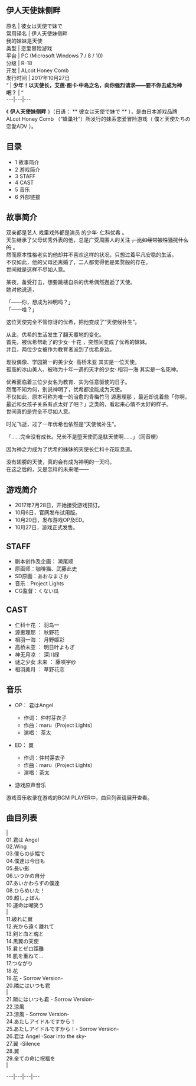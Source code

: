 伊人天使妹侧畔  
---  
原名  |  彼女は天使で妹で   
常用译名  |  伊人天使妹侧畔   
我的妹妹是天使  
类型  |  恋爱冒险游戏   
平台  |  PC (Microsoft Windows 7 / 8 / 10)   
分级  |  R-18   
开发  |  ALcot Honey Comb   
发行时间  |  2017年10月27日   
“  |  **少年！以天使长，艾莲·图卡·中岛之名，向你强烈请求——要不你去成为神吧？** |  ”   
---|---|---  
  
《 **伊人天使妹侧畔** 》（日语： ** 彼女は天使で妹で  ** ），是由日本游戏品牌  ALcot Honey Comb
（“蜂巢社”）所发行的妹系恋爱冒险游戏（  僕と天使たちの恋愛ADV  ）。

##  目录

  * 1  故事简介 
  * 2  游戏简介 
  * 3  STAFF 
  * 4  CAST 
  * 5  音乐 
  * 6  外部链接 

##  故事简介

双亲都是艺人  戏里戏外都是演员  的少年·  仁科优希  。  
天生继承了父母优秀外表的他，总是广受周围人的关注 ~~，比如经常被性骚扰什么的~~ 。  
然而原本性格老实的他却并不喜欢这样的状况，只想过着平凡安稳的生活。  
不仅如此，他的父母还离婚了，二人都觉得他是累赘般的存在。  
世间就是这样不尽如人意。  
  
某夜，备受打击，想要跳楼自杀的优希偶然邂逅了天使。  
她对他说道，  
  
「——你，想成为神明吗？」  
「——啥？」  
  
这位天使完全不管惊讶的优希，把他变成了“天使候补生”。  
  
从此，优希的生活发生了翻天覆地的变化。  
首先，被优希帮助了的少女·  十花  ，突然间变成了优希的妹妹。  
并且，两位少女被作为教育者派到了优希身边。  
  
现役偶像、学园第一的美少女·  高桥未亚  其实是一位天使。  
孤高的冰山美人、被称为十年一遇的天才的少女·  相羽一海  其实是一名死神。  
  
优希面临着三位少女名为教育、实为任意驱使的日子。  
然而不知为何，别说神明了，优希都没能成为天使。  
不仅如此，原本可称为唯一的治愈的青梅竹马  源惠理那  ，最近却说着些「你啊，最近和女孩子关系有点太好了吧？」之类的，看起来心情不太好的样子。  
世间真的是完全不尽如人意。  
  
时光飞逝，过了一年优希也依然是“天使候补生”。  
  
「……完全没有成长。兄长不是堕天使而是駄天使啊……」（同音梗）  
  
因为神之力成为了优希的妹妹的天使长仁科十花叹息道。  
  
没有翅膀的天使，真的会有成为神明的一天吗。  
在这之后的，又是怎样的未来呢——

##  游戏简介

  * 2017年7月28日，开始接受游戏预订。 
  * 10月6日，官网发布试用版。 
  * 10月20日，发布游戏OP及ED。 
  * 10月27日，游戏正式发售。 

##  STAFF

  * 剧本创作及企画：  濑尾顺 
  * 原画师：咖啡猫、武藤此史 
  * SD原画：あおなまさお 
  * 音乐：Project Lights 
  * CG监督：くない瓜 

##  CAST

  * 仁科十花  ：  羽鸟一 
  * 源惠理那  ：  秋野花 
  * 相羽一海  ：  月野姬彩 
  * 高桥未亚  ：  明日叶よもぎ 
  * 神无月凉  ：  深川绿 
  * 谜之少女  未来  ：  藤咲宇纱 
  * 相羽美月  ：  草野花恋 

##  音乐

  * OP：  君はAngel 
    * 作词：  仲村芽衣子 
    * 作曲：maru（Project Lights） 
    * 演唱：  茶太 

  * ED：  翼 
    * 作词：仲村芽衣子 
    * 作曲：maru（Project Lights） 
    * 演唱：茶太 

  * 游戏原声音乐 

游戏音乐收录在游戏的BGM PLAYER中，曲目列表请展开查看。

曲目列表  
---  
|  
01.君は Angel  
02.Wing  
03.僕らの步幅で  
04.僕達は今日も  
05.長い影  
06.いつかの自分  
07.あいかわらずの僕達  
08.ひらめいた！  
09.超しょぼん  
10.運命は嘲笑う  
|  
11.破れに翼  
12.光から遠く離れて  
13.剣と血と魂と  
14.黒翼の天使  
15.君とゼロ距離  
16.肌を重ねて…  
17.つながり  
18.花  
19.花 - Sorrow Version-  
20.隣にはいつも君  
|  
21.隣にはいつも君 - Sorrow Version-  
22.涼風  
23.涼風 - Sorrow Version-  
24.あたしアイドルですから！  
25.あたしアイドルですから！- Sorrow Version-  
26.君は Angel -Soar into the sky-  
27.翼 -Silence  
28.翼  
29.全ての命に祝福を  
|  
  
---|---|---|---  
  